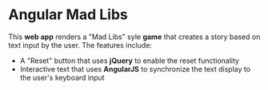 # Angular Mad Libs

This **web app** renders a "Mad Libs" syle **game** that creates a story based on text input by the user. The features include:
- A "Reset" button that uses **jQuery** to enable the reset functionality
- Interactive text that uses **AngularJS** to synchronize the text display to the user's keyboard input
